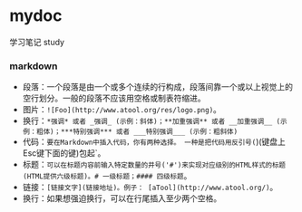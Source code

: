 # mydoc
学习笔记 study

### markdown
* 段落：一个段落是由一个或多个连续的行构成，段落间靠一个或以上视觉上的空行划分。一般的段落不应该用空格或制表符缩进。
* 图片：`![Foo](http://www.atool.org/res/logo.png)`。
*  换行：`*强调* 或者 _强调_ (示例：斜体)；**加重强调** 或者 __加重强调__ (示例：粗体)；***特别强调*** 或者 ___特别强调___ (示例：粗斜体)`
*  代码：`要在Markdown中插入代码，你有两种选择。 一种是把代码用反引号(`)(键盘上Esc键下面的键)包起`。
*  标题：`可以在标题内容前输入特定数量的井号('#')来实现对应级别的HTML样式的标题(HTML提供六级标题)。# 一级标题；#### 四级标题`。
*  链接：`[链接文字](链接地址)。例子： [aTool](http://www.atool.org/)`。
*  换行：如果想强迫换行，可以在行尾插入至少两个空格。
